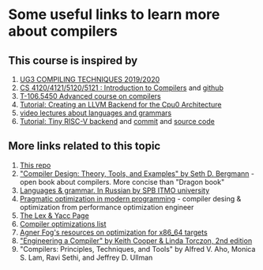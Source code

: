 # Some useful links to learn more about compilers

## This course is inspired by

1. [UG3 COMPILING TECHNIQUES 2019/2020](https://www.inf.ed.ac.uk/teaching/courses/ct/19-20/)
1. [CS 4120/4121/5120/5121 : Introduction to Compilers](https://www.cs.cornell.edu/courses/cs4120/2020sp/) and
   [github](https://github.com/sampsyo/cs6120)
1. [T-106.5450 Advanced course on compilers](https://wiki.aalto.fi/display/t1065450/lectures+2015)
1. [Tutorial: Creating an LLVM Backend for the Cpu0 Architecture](https://jonathan2251.github.io/lbd/)
1. [video lectures about languages and grammars](https://www.youtube.com/playlist?list=PLEbnTDJUr_IcPtUXFy2b1sGRPsLFMghhS)
1. [Tutorial: Tiny RISC-V backend](https://speakerdeck.com/asb/llvm-backend-development-by-example-risc-v)
   and [commit](https://github.com/andresag01/llvm-project/commit/274cfea0f9662f0ed49f6132b0424323d0b11750)
   and [source code](https://github.com/andresag01/llvm-project/commits/llvm-backend-riscw)

## More links related to this topic

1. [This repo](https://github.com/geexie/pcd)
1. ["Compiler Design: Theory, Tools, and Examples" by Seth D. Bergmann](https://rdw.rowan.edu/cgi/viewcontent.cgi?article=1001&context=oer) - open book about compilers. More concise than "Dragon book"
1. [Languages & grammar. In Russian by SPB ITMO university](https://neerc.ifmo.ru/wiki/index.php?title=Теория_формальных_языков)
1. [Pragmatic optimization in modern programming](https://geexie.github.io/tpopt/#/) - compiler desing & optimization from performance optimization engineer
1. [The Lex & Yacc Page](http://dinosaur.compilertools.net)
1. [Compiler optimizations list](http://compileroptimizations.com)
1. [Agner Fog's resources on optimization for x86_64 targets](https://www.agner.org/optimize/)
1. ["Engineering a Compiler" by Keith Cooper & Linda Torczon, 2nd edition](http://www.r-5.org/files/books/computers/compilers/writing/Keith_Cooper_Linda_Torczon-Engineering_a_Compiler-EN.pdf)
1. "Compilers: Principles, Techniques, and Tools" by Alfred V. Aho, Monica S. Lam, Ravi Sethi, and Jeffrey D. Ullman